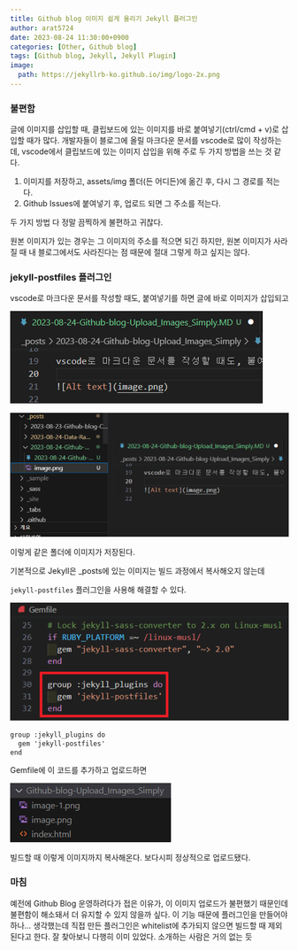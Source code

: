 ```yaml
---
title: Github blog 이미지 쉽게 올리기 Jekyll 플러그인
author: arat5724
date: 2023-08-24 11:30:00+0900
categories: [Other, Github blog]
tags: [Github blog, Jekyll, Jekyll Plugin]
image:
  path: https://jekyllrb-ko.github.io/img/logo-2x.png
---
```


### 불편함

글에 이미지를 삽입할 때, 클립보드에 있는 이미지를 바로 붙여넣기(ctrl/cmd + v)로 삽입할 때가 많다.
개발자들이 블로그에 올릴 마크다운 문서를 vscode로 많이 작성하는데, vscode에서 클립보드에 있는 이미지 삽입을 위해 주로 두 가지 방법을 쓰는 것 같다.
1. 이미지를 저장하고, assets/img 폴더(든 어디든)에 옮긴 후, 다시 그 경로를 적는다.
2. Github Issues에 붙여넣기 후, 업로드 되면 그 주소를 적는다.

두 가지 방법 다 정말 끔찍하게 불편하고 귀찮다.

원본 이미지가 있는 경우는 그 이미지의 주소를 적으면 되긴 하지만, 원본 이미지가 사라질 때 내 블로그에서도 사라진다는 점 때문에 절대 그렇게 하고 싶지는 않다.


### jekyll-postfiles 플러그인

vscode로 마크다운 문서를 작성할 때도, 붙여넣기를 하면 글에 바로 이미지가 삽입되고

![Alt text](image.png)

![Alt text](image-1.png)

이렇게 같은 폴더에 이미지가 저장된다.

기본적으로 Jekyll은 _posts에 있는 이미지는 빌드 과정에서 복사해오지 않는데

`jekyll-postfiles` 플러그인을 사용해 해결할 수 있다.

![Alt text](image-3.png)

```Gemfile
group :jekyll_plugins do
  gem 'jekyll-postfiles'
end
```
Gemfile에 이 코드를 추가하고 업로드하면

![Alt text](image-2.png)

빌드할 때 이렇게 이미지까지 복사해온다.
보다시피 정상적으로 업로드됐다.

### 마침

예전에 Github Blog 운영하려다가 접은 이유가, 이 이미지 업로드가 불편했기 때문인데 불편함이 해소돼서 더 유지할 수 있지 않을까 싶다.
이 기능 때문에 플러그인을 만들어야 하나... 생각했는데 직접 만든 플러그인은 whitelist에 추가되지 않으면 빌드할 때 제외된다고 한다. 잘 찾아보니 다행히 이미 있었다. 소개하는 사람은 거의 없는 듯